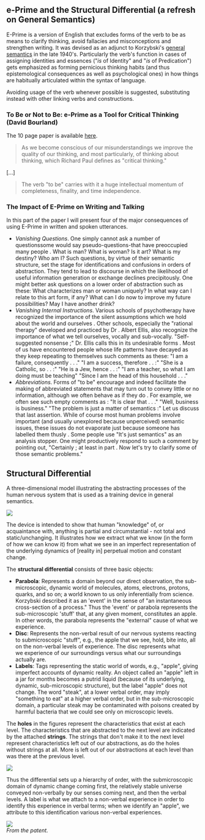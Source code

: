 ## e-Prime and the Structural Differential (a refresh on General Semantics)

E-Prime is a version of English that excludes forms of the verb to be as means to clarify thinking, avoid fallacies and misconceptions and strengthen writing. It was devised as an adjunct to Korzybski's [general semantics](https://en.wikipedia.org/wiki/General_semantics) in the late 1940's. Particularly the verb's function in cases of assigning identities and essences ("*is* of Identity" and "*is* of Predication") gets emphasized as forming pernicious thinking habits (and thus epistemological consequences as well as psychological ones) in how things are habitually articulated within the syntax of language. 

Avoiding usage of the verb whenever possible is suggested, substituting instead with other linking verbs and constructions.

### To Be or Not to Be: e-Prime as a Tool for Critical Thinking (David Bourland)  

The 10 page paper is available [here](https://web.archive.org/web/20130204204954/http://www.generalsemantics.org/wp-content/uploads/2011/05/articles/etc/46-3-bourland.pdf).

> As we become conscious of our misunderstandings we improve the quality of our thinking, and most particularly, of thinking about thinking, which Richard Paul defines as "critical thinking." 
>
[...]
>
> The verb "to be" carries with it a huge intellectual momentum of completeness, finality, and time independence.

### The Impact of E-Prime on Writing and Talking  

In this part of the paper I will present four of the major consequences of using E-Prime in written and spoken utterances. 

- *Vanishing Questions*. One simply cannot ask a number of questionssome would say pseudo-questions-that have preoccupied many people . What is man? What is woman? Is it art? What is my destiny? Who am I? Such questions, by virtue of their semantic structure, set the stage for identifications and confusions in orders of abstraction. They tend to lead to discourse in which the likelihood of useful information generation or exchange declines precipitously. One might better ask questions on a lower order of abstraction such as these: What characterizes man or woman uniquely? In what way can I relate to this art form, if any? What can I do now to improve my future possibilities? May I have another drink?
- *Vanishing Internal Instructions*. Various schools of psychotherapy have recognized the importance of the silent assumptions which we hold about the world and ourselves . Other schools, especially the "rational therapy" developed and practiced by Dr . Albert Ellis, also recognize the importance of what we tell ourselves, vocally and sub-vocally. "Self-suggested nonsense ;" Dr. Ellis calls this in its undesirable forms . Most of us have encountered people whose life patterns have decayed as they keep repeating to themselves such comments as these: "I am a failure, consequently . . ." "I am a success, therefore . . :" "She is a Catholic, so . . :" "He is a Jew, hence . . :" "I am a teacher, so what I am doing must be teaching" "Since I am the head of this household . . ."
- *Abbreviations*. Forms of "to be" encourage and indeed facilitate the making of abbreviated statements that may turn out to convey little or no information, although we often behave as if they do . For example, we often see such empty comments as : "It is clear that . . ." "Well, business is business." "The problem is just a matter of semantics :" Let us discuss that last assertion. While of course most human problems involve important (and usually unexplored because unperceived) semantic issues, these issues do not evaporate just because someone has labelled them thusly . Some people use "It's just semantics" as an analysis stopper. One might productively respond to such a comment by pointing out, "Certainly ; at least in part . Now let's try to clarify some of those semantic problems."

## Structural Differential  
 
A three-dimensional model illustrating the abstracting processes of the human nervous system that is used as a training device in general semantics.

![](http://nlpvancouver.ca/wordpress/wp-content/uploads/2012/12/structural_differential.jpg)  

The device is intended to show that human "knowledge" of, or acquaintance with, anything is partial and circumstantial - not total and static/unchanging. It illustrates how we extract what we know (in the form of how we can know it) from what we see in an imperfect representation of the underlying dynamics of [reality in] perpetual motion and constant change. 

The __structural differential__ consists of three basic objects: 

- **Parabola**: Represents a domain beyond our direct observation, the sub-microscopic, dynamic world of molecules, atoms, electrons, protons, quarks, and so on; a world known to us only inferentially from science. Korzybski described it as an 'event' in the sense of "an instantaneous cross-section of a process." Thus the 'event' or parabola represents the sub-microscopic 'stuff' that, at any given moment, constitutes an apple. In other words, the parabola represents the "external" cause of what we experience.
- **Disc**: Represents the non-verbal result of our nervous systems reacting to submicroscopic "stuff", e.g., the apple that we see, hold, bite into, all on the non-verbal levels of experience. The disc represents what we experience of our surroundings versus what our surroundings actually are. 
- **Labels**: Tags representing the static world of words, e.g., "apple", giving imperfect accounts of dynamic reality. An object called an "apple" left in a jar for months becomes a putrid liquid (because of its underlying, dynamic, sub-microscopic structure), but the label "apple" does not change. The word "steak", at a lower verbal order, may imply "something to eat" at a higher verbal order, but in the sub-microscopic domain, a particular steak may be contaminated with poisons created by harmful bacteria that we could see only on microscopic levels.

The __holes__ in the figures represent the characteristics that exist at each level. The characteristics that are abstracted to the next level are indicated by the attached __strings__. The strings that don't make it to the next level represent characteristics left out of our abstractions, as do the holes without strings at all. More is left out of our abstractions at each level than was there at the previous level. 

![](http://stevenlewis.info/gs/strucdif.jpg)  

Thus the differential sets up a hierarchy of order, with the submicroscopic domain of dynamic change coming first, the relatively stable universe conveyed non-verbally by our senses coming next, and then the verbal levels. A label is what we attach to a non-verbal experience in order to identify this experience in verbal terms; when we identify an "apple", we attribute to this identification various non-verbal experiences.  

![](/home/rhyzom/Downloads/struct_diff_patent-page-001.jpg)  
*From the patent.*

